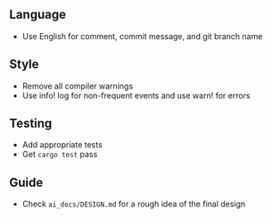 ## Language

- Use English for comment, commit message, and git branch name

## Style

- Remove all compiler warnings
- Use info! log for non-frequent events and use warn! for errors

## Testing

- Add appropriate tests
- Get `cargo test` pass

## Guide

- Check `ai_docs/DESIGN.md` for a rough idea of the final design

